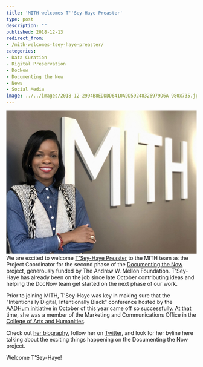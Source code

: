 ```yaml
---
title: 'MITH welcomes T''Sey-Haye Preaster'
type: post
description: ""
published: 2018-12-13
redirect_from: 
- /mith-welcomes-tsey-haye-preaster/
categories:
- Data Curation
- Digital Preservation
- DocNow
- Documenting the Now
- News
- Social Media
image: ../../images/2018-12-2994B8EDDDD6410A9D59248326979D6A-980x735.jpg
---
```

![T'Sey-Haye Preaster](../../images/2018-12-2994B8EDDDD6410A9D59248326979D6A-980x735.jpg) We are excited to welcome [T'Sey-Haye Preaster](https://mith.umd.edu/people/person/tsey-haye-preaster/) to the MITH team as the Project Coordinator for the second phase of the [Documenting the Now](http://docnow.io) project, generously funded by The Andrew W. Mellon Foundation. T'Sey-Haye has already been on the job since late October contributing ideas and helping the DocNow team get started on the next phase of our work.

Prior to joining MITH, T'Sey-Haye was key in making sure that the "Intentionally Digital, Intentionally Black" conference hosted by the [AADHum initiative](http://aadhum.umd.edu) in October of this year came off so successfully. At that time, she was a member of the Marketing and Communications Office in the [College of Arts and Humanities](https://www.arhu.umd.edu/).

Check out [her biography](https://mith.umd.edu/people/person/tsey-haye-preaster/), follow her on [Twitter](https://twitter.com/RISunshine), and look for her byline here talking about the exciting things happening on the Documenting the Now project.

Welcome T'Sey-Haye!
